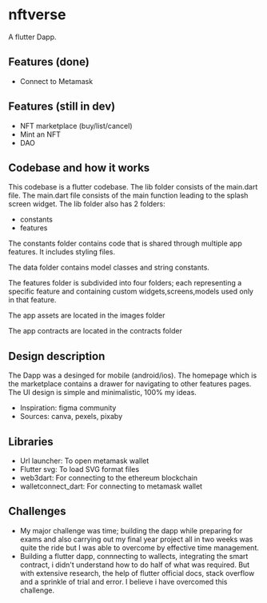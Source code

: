 # nftverse

A flutter Dapp.

## Features (done)

- Connect to Metamask

## Features (still in dev)
- NFT marketplace (buy/list/cancel)
- Mint an NFT
- DAO

## Codebase and how it works 
This codebase is a flutter codebase. The lib folder consists of the main.dart file. The main.dart file consists of the main function leading to the splash screen widget. The lib folder also has 2 folders:
- constants
- features

The constants folder contains code that is shared through multiple app features. It includes styling files.

The data folder contains model classes and string constants.

The features folder is subdivided into four folders; each representing a specific feature and containing custom widgets,screens,models used only in that feature.

The app assets are located in the images folder

The app contracts are located in the contracts folder

## Design description
The Dapp was a desinged for mobile (android/ios). The homepage which is the marketplace contains a drawer for navigating to other features pages. The UI design is simple and minimalistic, 100% my ideas.  

- Inspiration: figma community
- Sources: canva, pexels, pixaby

## Libraries
- Url launcher: To open metamask wallet
- Flutter svg: To load SVG format files
- web3dart: For connecting to the ethereum blockchain
- walletconnect_dart: For connecting to metamask wallet

## Challenges
- My major challenge was time; building the dapp while preparing for exams and also carrying out my final year project all in two weeks was quite the ride but I was able to overcome by effective time management. 
- Building a flutter dapp, connnecting to wallects, integrating the smart contract, i didn't understand how to do half of what was required. But with extensive research, the help of flutter official docs, stack overflow and a sprinkle of trial and error. I believe i have overcomed this challenge.
